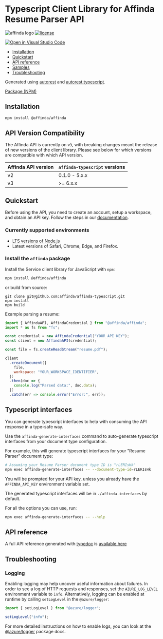 # Typescript Client Library for Affinda Resume Parser API

![affinda logo](https://api.affinda.com/static/documentation/affinda_logo_light.png)
[![license](https://img.shields.io/github/license/affinda/affinda-typescript)](https://choosealicense.com/licenses/mit/)

[![Open in Visual Studio Code](https://open.vscode.dev/badges/open-in-vscode.svg)](https://open.vscode.dev/affinda/affinda-typescript)

- [Installation](#installation)
- [Quickstart](#quickstart)
- [API reference](#api-reference)
- [Samples](#samples)
- [Troubleshooting](#troubleshooting)

Generated using [autorest](https://github.com/Azure/autorest)
and [autorest.typescript](https://github.com/Azure/autorest.typescript).

[Package (NPM)](https://www.npmjs.com/package/@affinda/affinda)

## Installation

```bash
npm install @affinda/affinda
```

## API Version Compatibility

The Affinda API is currently on `v3`, with breaking changes meant the release of new versions of the client library.
Please see below for which versions are compatible with which API version.

| Affinda API version | `affinda-typescript` versions |
| ------------------- | ----------------------------- |
| v2                  | 0.1.0 - 5.x.x                 |
| v3                  | \>= 6.x.x                     |

## Quickstart

Before using the API, you need to create an account, setup a workspace, and obtain an API key. Follow the steps in our [documentation](https://docs.affinda.com/docs/getting-started-with-affinda).

### Currently supported environments

- [LTS versions of Node.js](https://nodejs.org/about/releases/)
- Latest versions of Safari, Chrome, Edge, and Firefox.

### Install the `affinda` package

Install the Service client library for JavaScript with `npm`:

```bash
npm install @affinda/affinda
```

or build from source:

```shell
git clone git@github.com:affinda/affinda-typescript.git
npm install
npm build
```

Example parsing a resume:

```javascript
import { AffindaAPI, AffindaCredential } from "@affinda/affinda";
import * as fs from "fs";

const credential = new AffindaCredential("YOUR_API_KEY");
const client = new AffindaAPI(credential);

const file = fs.createReadStream("resume.pdf");

client
  .createDocument({
    file,
    workspace: "YOUR_WORKSPACE_IDENTIFIER",
  })
  .then(doc => {
    console.log("Parsed data:", doc.data);
  })
  .catch(err => console.error("Error:", err));
```

## Typescript interfaces

You can generate typescript interfaces to help with consuming the API response in a type-safe way.

Use the `affinda-generate-interfaces` command to auto-generate typescript interfaces from your document type configuration.

For example, this will generate typescript interfaces for your "Resume Parser" document type:

```bash
# Assuming your Resume Parser document type ID is "rLERIsHk"
npm exec affinda-generate-interfaces -- --document-type-id=rLERIsHk
```

You will be prompted for your API key, unless you already have the `AFFINDA_API_KEY` environment variable set.

The generated typescript interfaces will be in `./affinda-interfaces` by default.

For all the options you can use, run:

```bash
npm exec affinda-generate-interfaces -- --help
```

## API reference

A full API reference generated with [typedoc](https://github.com/TypeStrong/typedoc)
is [available here](./docs/globals.md)

## Troubleshooting

### Logging

Enabling logging may help uncover useful information about failures. In order to see a log of HTTP requests and
responses, set the `AZURE_LOG_LEVEL` environment variable to `info`. Alternatively, logging can be enabled at runtime by
calling `setLogLevel` in the `@azure/logger`:

```javascript
import { setLogLevel } from "@azure/logger";

setLogLevel("info");
```

For more detailed instructions on how to enable logs, you can look at
the [@azure/logger](https://github.com/Azure/azure-sdk-for-js/tree/master/sdk/core/logger) package docs.
